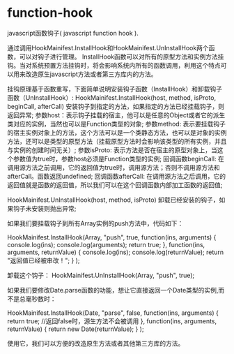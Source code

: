 # function-hook
javascript函数钩子( javascript function hook ).

   通过调用HookMainifest.InstallHook和HookMainifest.UnInstallHook两个函数，可以对钩子进行管理。
InstallHook函数可以对所有的原型方法和实例方法挂钩。当对系统预置方法挂钩时，将会影响系统内所有的函数调用，利用这个特点可以用来改造原生javascript方法或者第三方库内的方法。

   挂钩原理基于函数重写，下面简单说明安装钩子函数（InstallHook）和卸载钩子函数（UnInstallHook）:
   HookMainifest.InstallHook(host, method, isProto, beginCall, afterCall)
   安装钩子到指定的方法，如果指定的方法已经挂载钩子，则返回异常;
   参数host：表示钩子挂载的宿主，他可以是任意的Object或者它的派生类对应的实例，当然也可以是Function类型的对象;
   参数method: 表示要挂载钩子的宿主实例对象上的方法，这个方法可以是一个类静态方法，也可以是对象的实例方法，还可以是类型的原型方法（挂载原型方法时会影响该类型的所有实例，并且与实例的创建时间无关）;
   参数isProto: 表示方法是否在宿主的原型对象上，当这个参数值为true时，参数host必须是Function类型的实例;
   回调函数beginCall: 在调用源方法之前调用，它的返回值为true时，调用源方法；否则不调用源方法和afterCall。函数返回undefined;
   回调函数afterCall: 在调用源方法之后调用，它的返回值就是函数的返回值，所以我们可以在这个回调函数内部加工函数的返回值;

   HookMainifest.UnInstallHook(host, method, isProto)
   卸载已经安装的钩子，如果钩子未安装则抛出异常;

   如果我们要挂载钩子到所有Array实例的push方法中，代码如下：

   HookMainifest.InstallHook(Array, "push", true, 
     function(ins, arguments) {
       console.log(ins);
       console.log(arguments);
       return true;
     },
     function(ins, arguments, returnValue) {
       console.log(ins);
       console.log(returnValue);
       return "返回值已经被串改！";
     }
   );

   卸载这个钩子： HookMainifest.UnInstallHook(Array, "push", true);

   如果我们要修改Date.parse函数的功能，想让它直接返回一个Date类型的实例,而不是总毫秒数时：

   HookMainifest.InstallHook(Date, "parse", false,
     function(ins, arguments) {
       return true; //返回false时，源生方法不会被调用
     },
     function(ins, arguments, returnValue) {
       return new Date(returnValue);
     }
   );

使用它，我们可以方便的改造原生方法或者其他第三方库的方法。
